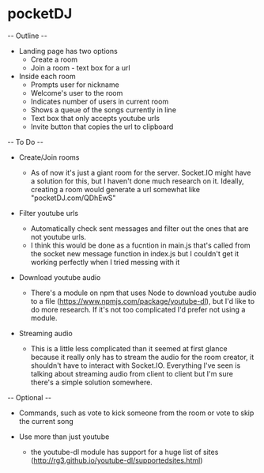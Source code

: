 ﻿# pocketDJ

-- Outline --

- Landing page has two options
  - Create a room
  - Join a room - text box for a url
- Inside each room
  - Prompts user for nickname
  - Welcome's user to the room
  - Indicates number of users in current room
  - Shows a queue of the songs currently in line
  - Text box that only accepts youtube urls
  - Invite button that copies the url to clipboard

-- To Do --

- Create/Join rooms
  - As of now it's just a giant room for the server. Socket.IO might have a solution for this, but I haven't done much research on it. Ideally, creating a room would generate a url somewhat like "pocketDJ.com/QDhEwS"

- Filter youtube urls
  - Automatically check sent messages and filter out the ones that are not youtube urls.
  - I think this would be done as a fucntion in main.js that's called from the socket new message function in index.js but I couldn't get it working perfectly when I tried messing with it

- Download youtube audio
  - There's a module on npm that uses Node to download youtube audio to a file (https://www.npmjs.com/package/youtube-dl), but I'd like to do more research. If it's not too complicated I'd prefer not using a module.

- Streaming audio
  - This is a little less complicated than it seemed at first glance because it really only has to stream the audio for the room creator, it shouldn't have to interact with Socket.IO. Everything I've seen is talking about streaming audio from client to client but I'm sure there's a simple solution somewhere.

-- Optional --

- Commands, such as vote to kick someone from the room or vote to skip the current song

- Use more than just youtube
  - the youtube-dl module has support for a huge list of sites (http://rg3.github.io/youtube-dl/supportedsites.html)
